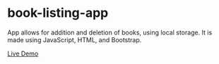 # book-listing-app

App allows for addition and deletion of books, using local storage. It is made using JavaScript, HTML, and Bootstrap.

[Live Demo](https://thirsty-kirch-4b982e.netlify.app/)
